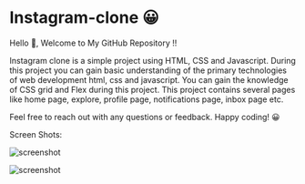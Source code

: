 ﻿# Instagram-clone 😀

Hello 👋, Welcome to My GitHub Repository !!

Instagram clone is a simple project using HTML, CSS and Javascript. During this project you can gain basic understanding of the primary technologies of web development html, css and javascript.
You can gain the knowledge of CSS grid and Flex during this project.
This project contains several pages like home page, explore, profile page, notifications page, inbox page etc.

Feel free to reach out with any questions or feedback. Happy coding! 😀

Screen Shots:

![screenshot](https://github.com/Nitinpr1/Instagram-clone/blob/main/assets/Index.html.png)

![screenshot](https://github.com/Nitinpr1/Instagram-clone/blob/main/assets/Explore.html.png)
